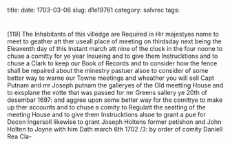 title: 
date: 1703-03-06
slug: d1e19761
category: salvrec
tags: 


<div markdown class="doc" id="d1e19761">


# 

[119] The Inhabitants of this villedge are Required in Hir majestyes name to meet to geather att ther useall place of meeting on thirdsday next being the Eleaventh day of this Instant march att nine of the clock in the four noone to chuse a comitty for ye year Insueing and to give them Instrucktions and to chuse a Clark to keep our Book of Records and to consider how the fence shall be repaired about the minestry pastuer alsoe to consider of some better way to warne our Towne meetings and wheather you will sell Capt Putnam and mr Joseph putnam the galleryes of the Old meetting House and to exsplane the votte that was passed for mr Greens sallery ye 20th of desembar 1697: and aggree upon some better way for the comittye to make up ther accounts and to chuse a comity to Regulatt the seatting of the meeting House and to give them Instrucktions alsoe to grant a pue for Decon Ingersoll likewise to grant Joseph Holtens former petishon and John Holten to Joyne with him Dath march 6th 1702 /3: by order of comity Daniell Rea Cla-
</div>
